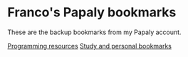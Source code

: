 # Franco's Papaly bookmarks

These are the backup bookmarks from my Papaly account.

[Programming resources](programming.md)
[Study and personal bookmarks](estudio.md)
